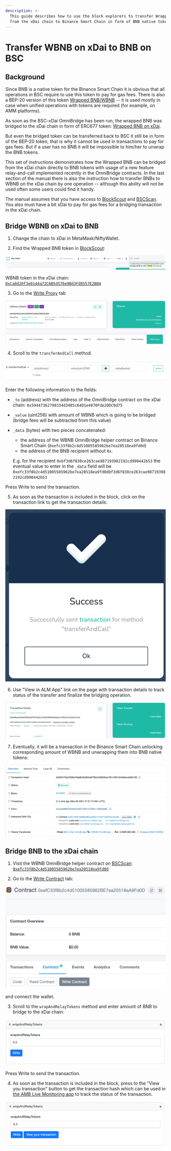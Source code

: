 ```yaml
---
description: >-
  This guide describes how to use the block explorers to transfer Wrapped BNB
  from the xDai chain to Binance Smart Chain in form of BNB native tokens
---
```


# Transfer WBNB on xDai to BNB on BSC

## Background

Since BNB is a native token for the Binance Smart Chain it is obvious that all operations in BSC  require to use this token to pay for gas fees. There is also a BEP-20 version of this token [Wrapped BNB/WBNB](https://bscscan.com/address/0xbb4CdB9CBd36B01bD1cBaEBF2De08d9173bc095c) -- it is used mostly in case when unified operations with tokens are required \(for example, on AMM platforms\).

As soon as the BSC-xDai OmniBridge has been run, the wrapped BNB was bridged to the xDai chain in form of ERC677 token: [Wrapped BNB on xDai](https://blockscout.com/poa/xdai/address/0xCa8d20f3e0144a72C6B5d576e9Bd3Fd8557E2B04).

But even the bridged token can be transferred back to BSC it still be in form of the BEP-20 token, that is why it cannot be used in transactions to pay for gas fees. But if a user has no BNB it will be impossible to him/her to unwrap the BNB tokens.

This set of instructions demonstrates how the Wrapped BNB can be bridged from the xDai chain directly to BNB tokens with usage of a new feature relay-and-call implemented recently in the OmniBridge contracts. In the last section of the manual there is also the instruction how to transfer BNBs to WBNB on the xDai chain by one operation -- although this ability will not be used often some users could find it handy.

The manual assumes that you have access to [BlockScout](https://blockscout.com/poa/xdai) and [BSCScan](https://bscscan.com/). You also must have a bit xDai to pay for gas fees for a bridging transaction in the xDai chain. 

## Bridge WBNB on xDai to BNB

1. Change the chain to xDai in MetaMask/NiftyWallet. 

2. Find the Wrapped BNB token in [BlockScout](https://blockscout.com/poa/xdai):

![](../../.gitbook/assets/image%20%281%29.png)

WBNB token in the xDai chain: [`0xCa8d20f3e0144a72C6B5d576e9Bd3Fd8557E2B04`](https://blockscout.com/poa/xdai/address/0xCa8d20f3e0144a72C6B5d576e9Bd3Fd8557E2B04)

3. Go to the [Write Proxy](https://blockscout.com/poa/xdai/address/0xCa8d20f3e0144a72C6B5d576e9Bd3Fd8557E2B04/write-proxy) tab

![](../../.gitbook/assets/image%20%28148%29.png)

4. Scroll to the `transferAndCall` method.

![](../../.gitbook/assets/image%20%28144%29.png)

Enter the following information to the fields:

* `_to` \(address\) with the address of the OmniBridge contract on the xDai chain: `0x59447362798334d3485c64D1e4870Fde2DDC0d75`
* `_value` \(uint256\) with amount of WBNB which is going to be bridged \(bridge fees will be subtracted from this value\)
* `_data` \(bytes\) with two pieces concatenated:

  * the address of the WBNB OmniBridge helper contract on Binance Smart Chain \(`0xefc33f8b2c4d51005585962be7ea20518ea9fd0d`\)
  * the address of the BNB recipient without `0x`.

  E.g. for the recipient `0xbf3d6f830ce263cae987193982192cd990442b53` the eventual value to enter in the `_data` field will be `0xefc33f8b2c4d51005585962be7ea20518ea9fd0dbf3d6f830ce263cae987193982192cd990442b53`

Press Write to send the transaction. 

5. As soon as the transaction is included in the block, click on the transaction link to get the transaction details:

![](../../.gitbook/assets/image%20%28101%29.png)

6. Use "View in ALM App" link on the page with transaction details to track status of the transfer and finalize the bridging operation.

![](../../.gitbook/assets/image%20%28143%29.png)

7. Eventually, it will be a transaction in the Binance Smart Chain unlocking corresponding amount of WBNB and unwrapping them into BNB native tokens:

![](../../.gitbook/assets/image%20%2813%29.png)

## Bridge BNB to the xDai chain

1. Visit the WBNB OmniBridge helper contract on [BSCScan](https://bscscan.com/): [`0xefc33f8b2c4d51005585962be7ea20518ea9fd0d`](https://bscscan.com/address/0xefc33f8b2c4d51005585962be7ea20518ea9fd0d)

2. Go to the [Write Contract](https://bscscan.com/address/0xefc33f8b2c4d51005585962be7ea20518ea9fd0d#writeContract) tab:

![](../../.gitbook/assets/image%20%28145%29.png)

and connect the wallet.

3. Scroll to the `wrapAndRelayTokens` method and enter amount of BNB to bridge to the xDai chain:

![](../../.gitbook/assets/image%20%28147%29.png)

Press Write to send the transaction.

4. As soon as the transaction is included in the block, press to the "View you transaction" button to get the transaction hash which can be used in [the AMB Live Monitoring app](https://alm-bsc-xdai.herokuapp.com/) to track the status of the transaction.

![](../../.gitbook/assets/image%20%28146%29.png)

